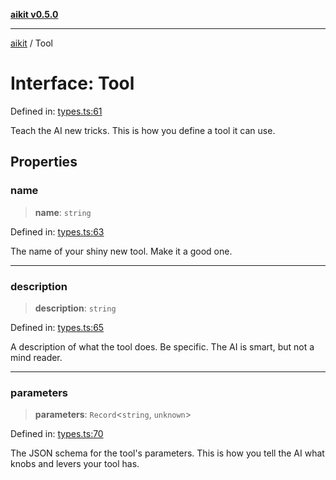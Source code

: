 [**aikit v0.5.0**](../README.md)

---

[aikit](../README.md) / Tool

# Interface: Tool

Defined in: [types.ts:61](https://github.com/chinmaymk/aikit/blob/main/src/types.ts#L61)

Teach the AI new tricks. This is how you define a tool it can use.

## Properties

### name

> **name**: `string`

Defined in: [types.ts:63](https://github.com/chinmaymk/aikit/blob/main/src/types.ts#L63)

The name of your shiny new tool. Make it a good one.

---

### description

> **description**: `string`

Defined in: [types.ts:65](https://github.com/chinmaymk/aikit/blob/main/src/types.ts#L65)

A description of what the tool does. Be specific. The AI is smart, but not a mind reader.

---

### parameters

> **parameters**: `Record`\<`string`, `unknown`\>

Defined in: [types.ts:70](https://github.com/chinmaymk/aikit/blob/main/src/types.ts#L70)

The JSON schema for the tool's parameters.
This is how you tell the AI what knobs and levers your tool has.
